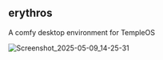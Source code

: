 ## erythros

A comfy desktop environment for TempleOS


![Screenshot_2025-05-09_14-25-31](https://github.com/user-attachments/assets/0cf5f672-b73a-4aad-b9e3-13d7a76bd07c)
